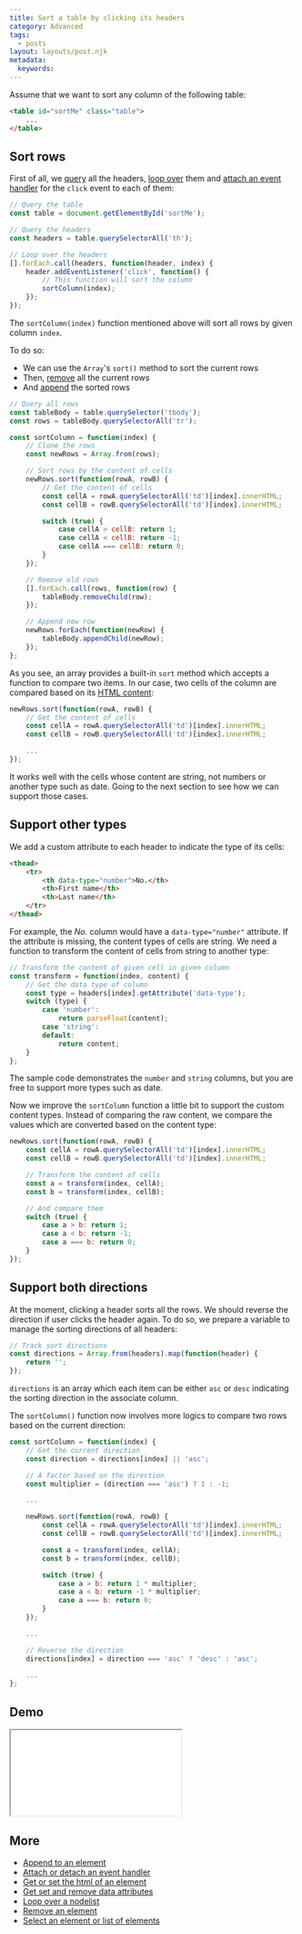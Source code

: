 ```yaml
---
title: Sort a table by clicking its headers
category: Advanced
tags:
  - posts
layout: layouts/post.njk
metadata:
  keywords:
---
```


Assume that we want to sort any column of the following table:

```html
<table id="sortMe" class="table">
    ...
</table>
```

## Sort rows

First of all, we [query](/select-an-element-or-list-of-elements) all the headers, [loop over](/loop-over-a-nodelist) them
and [attach an event handler](/attach-or-detach-an-event-handler) for the `click` event to each of them:

```js
// Query the table
const table = document.getElementById('sortMe');

// Query the headers
const headers = table.querySelectorAll('th');

// Loop over the headers
[].forEach.call(headers, function(header, index) {
    header.addEventListener('click', function() {
        // This function will sort the column
        sortColumn(index);
    });
});
```

The `sortColumn(index)` function mentioned above will sort all rows by given column `index`.

To do so:
* We can use the `Array`'s `sort()` method to sort the current rows
* Then, [remove](/remove-an-element) all the current rows
* And [append](/append-to-an-element) the sorted rows

```js
// Query all rows
const tableBody = table.querySelector('tbody');
const rows = tableBody.querySelectorAll('tr');

const sortColumn = function(index) {
    // Clone the rows
    const newRows = Array.from(rows);

    // Sort rows by the content of cells
    newRows.sort(function(rowA, rowB) {
        // Get the content of cells
        const cellA = rowA.querySelectorAll('td')[index].innerHTML;
        const cellB = rowB.querySelectorAll('td')[index].innerHTML;

        switch (true) {
            case cellA > cellB: return 1;
            case cellA < cellB: return -1;
            case cellA === cellB: return 0;
        }
    });

    // Remove old rows
    [].forEach.call(rows, function(row) {
        tableBody.removeChild(row);
    });

    // Append new row
    newRows.forEach(function(newRow) {
        tableBody.appendChild(newRow);
    });
};
```

As you see, an array provides a built-in `sort` method which accepts a function to compare two items.
In our case, two cells of the column are compared based on its [HTML content](/get-or-set-the-html-of-an-element):

```js
newRows.sort(function(rowA, rowB) {
    // Get the content of cells
    const cellA = rowA.querySelectorAll('td')[index].innerHTML;
    const cellB = rowB.querySelectorAll('td')[index].innerHTML;

    ...
});
```

It works well with the cells whose content are string, not numbers or another type such as date.
Going to the next section to see how we can support those cases.

## Support other types

We add a custom attribute to each header to indicate the type of its cells:

```html
<thead>
    <tr>
        <th data-type="number">No.</th>
        <th>First name</th>
        <th>Last name</th>
    </tr>
</thead>
```

For example, the _No._ column would have a `data-type="number"` attribute. If the attribute is missing, the content types of cells are string.
We need a function to transform the content of cells from string to another type:

```js
// Transform the content of given cell in given column
const transform = function(index, content) {
    // Get the data type of column
    const type = headers[index].getAttribute('data-type');
    switch (type) {
        case 'number':
            return parseFloat(content);
        case 'string':
        default:
            return content;
    }
};
```

The sample code demonstrates the `number` and `string` columns, but you are free to support more types such as date.

Now we improve the `sortColumn` function a little bit to support the custom content types. Instead of comparing the raw content,
we compare the values which are converted based on the content type:

```js
newRows.sort(function(rowA, rowB) {
    const cellA = rowA.querySelectorAll('td')[index].innerHTML;
    const cellB = rowB.querySelectorAll('td')[index].innerHTML;

    // Transform the content of cells
    const a = transform(index, cellA);
    const b = transform(index, cellB);    

    // And compare them
    switch (true) {
        case a > b: return 1;
        case a < b: return -1;
        case a === b: return 0;
    }
});
```

## Support both directions

At the moment, clicking a header sorts all the rows. We should reverse the direction if user clicks the header again.
To do so, we prepare a variable to manage the sorting directions of all headers:

```js
// Track sort directions
const directions = Array.from(headers).map(function(header) {
    return '';
});
```

`directions` is an array which each item can be either `asc` or `desc` indicating the sorting direction in the associate column.

The `sortColumn()` function now involves more logics to compare two rows based on the current direction:

```js
const sortColumn = function(index) {
    // Get the current direction
    const direction = directions[index] || 'asc';

    // A factor based on the direction
    const multiplier = (direction === 'asc') ? 1 : -1;

    ...

    newRows.sort(function(rowA, rowB) {
        const cellA = rowA.querySelectorAll('td')[index].innerHTML;
        const cellB = rowB.querySelectorAll('td')[index].innerHTML;

        const a = transform(index, cellA);
        const b = transform(index, cellB);    

        switch (true) {
            case a > b: return 1 * multiplier;
            case a < b: return -1 * multiplier;
            case a === b: return 0;
        }
    });

    ...

    // Reverse the direction
    directions[index] = direction === 'asc' ? 'desc' : 'asc';

    ...
};
```

## Demo

<iframe src='/demo/sort-a-table-by-clicking-its-headers/index.html'></iframe>

## More

* [Append to an element](/append-to-an-element)
* [Attach or detach an event handler](/attach-or-detach-an-event-handler)
* [Get or set the html of an element](/get-or-set-the-html-of-an-element)
* [Get set and remove data attributes](/get-set-and-remove-data-attributes)
* [Loop over a nodelist](/loop-over-a-nodelist)
* [Remove an element](/remove-an-element)
* [Select an element or list of elements](/select-an-element-or-list-of-elements)